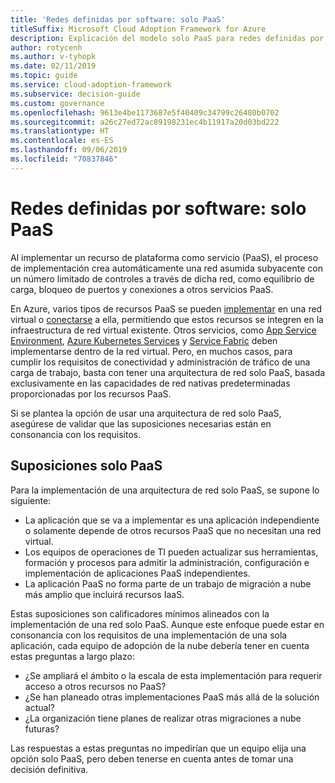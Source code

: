 ```yaml
---
title: 'Redes definidas por software: solo PaaS'
titleSuffix: Microsoft Cloud Adoption Framework for Azure
description: Explicación del modelo solo PaaS para redes definidas por software en la nube.
author: rotycenh
ms.author: v-tyhopk
ms.date: 02/11/2019
ms.topic: guide
ms.service: cloud-adoption-framework
ms.subservice: decision-guide
ms.custom: governance
ms.openlocfilehash: 9613e4be1173687e5f40409c34799c26480b0702
ms.sourcegitcommit: a26c27ed72ac89198231ec4b11917a20d03bd222
ms.translationtype: HT
ms.contentlocale: es-ES
ms.lasthandoff: 09/06/2019
ms.locfileid: "70837846"
---
```

# <a name="software-defined-networking-paas-only"></a>Redes definidas por software: solo PaaS

Al implementar un recurso de plataforma como servicio (PaaS), el proceso de implementación crea automáticamente una red asumida subyacente con un número limitado de controles a través de dicha red, como equilibrio de carga, bloqueo de puertos y conexiones a otros servicios PaaS.

En Azure, varios tipos de recursos PaaS se pueden [implementar](/azure/virtual-network/virtual-network-for-azure-services) en una red virtual o [conectarse](/azure/virtual-network/virtual-network-service-endpoints-overview) a ella, permitiendo que estos recursos se integren en la infraestructura de red virtual existente. Otros servicios, como [App Service Environment](/azure/app-service/environment/intro), [Azure Kubernetes Services](/azure/aks/intro-kubernetes) y [Service Fabric](/azure/service-fabric/service-fabric-overview) deben implementarse dentro de la red virtual. Pero, en muchos casos, para cumplir los requisitos de conectividad y administración de tráfico de una carga de trabajo, basta con tener una arquitectura de red solo PaaS, basada exclusivamente en las capacidades de red nativas predeterminadas proporcionadas por los recursos PaaS.

Si se plantea la opción de usar una arquitectura de red solo PaaS, asegúrese de validar que las suposiciones necesarias están en consonancia con los requisitos.

## <a name="paas-only-assumptions"></a>Suposiciones solo PaaS

Para la implementación de una arquitectura de red solo PaaS, se supone lo siguiente:

- La aplicación que se va a implementar es una aplicación independiente o solamente depende de otros recursos PaaS que no necesitan una red virtual.
- Los equipos de operaciones de TI pueden actualizar sus herramientas, formación y procesos para admitir la administración, configuración e implementación de aplicaciones PaaS independientes.
- La aplicación PaaS no forma parte de un trabajo de migración a nube más amplio que incluirá recursos IaaS.

Estas suposiciones son calificadores mínimos alineados con la implementación de una red solo PaaS. Aunque este enfoque puede estar en consonancia con los requisitos de una implementación de una sola aplicación, cada equipo de adopción de la nube debería tener en cuenta estas preguntas a largo plazo:

- ¿Se ampliará el ámbito o la escala de esta implementación para requerir acceso a otros recursos no PaaS?
- ¿Se han planeado otras implementaciones PaaS más allá de la solución actual?
- ¿La organización tiene planes de realizar otras migraciones a nube futuras?

Las respuestas a estas preguntas no impedirían que un equipo elija una opción solo PaaS, pero deben tenerse en cuenta antes de tomar una decisión definitiva.
